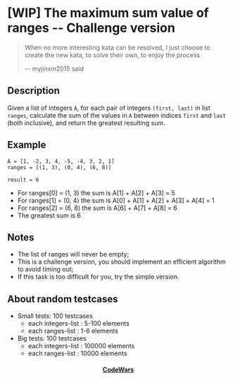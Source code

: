 # [WIP] The maximum sum value of ranges -- Challenge version

> When no more interesting kata can be resolved, I just choose to create the new kata, to solve their own, to enjoy the process
> 
> -- myjinxin2015 said

## Description
Given a list of integers `A`, for each pair of integers `(first, last)` in list `ranges`, calculate the sum of the values in `A` between indices `first` and `last` (both inclusive), and return the greatest resulting sum.

## Example
```
A = [1, -2, 3, 4, -5, -4, 3, 2, 1]
ranges = [(1, 3), (0, 4), (6, 8)]

result = 6
```

- For ranges[0] = (1, 3) the sum is A[1] + A[2] + A[3] = 5
- For ranges[1] = (0, 4) the sum is A[0] + A[1] + A[2] + A[3] + A[4] = 1
- For ranges[2] = (6, 8) the sum is A[6] + A[7] + A[8] = 6
- The greatest sum is 6

## Notes
- The list of ranges will never be empty;
- This is a challenge version, you should implement an efficient algorithm to avoid timing out;
- If this task is too difficult for you, try the simple version.

## About random testcases
- Small tests: 100 testcases
  - each integers-list : 5-100 elements
  - each ranges-list : 1-6 elements
- Big tests: 100 testcases
  - each integers-list : 100000 elements
  - each ranges-list : 10000 elements


<div align="center">
    <h4><a href="https://www.codewars.com/kata/583d171f28a0c04b7c00009c/">CodeWars</a></h4>
</div>